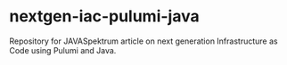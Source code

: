 # nextgen-iac-pulumi-java
Repository for JAVASpektrum article on next generation Infrastructure as Code using Pulumi and Java.
